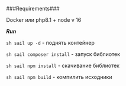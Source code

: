 
###Requirements###

Docker или php8.1 + node v 16

***Run***

`sh sail up -d` - поднять контейнер

`sh sail composer install` - запуск библиотек

`sh sail npm install` - скачивание библиотек

`sh sail npm build` - компилить исходники




